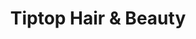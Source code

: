 ---
title: "Tiptop Hair & Beauty"
url: /clacton-on-sea/tiptop-hair-and-beauty/
shop: hairdresser
---